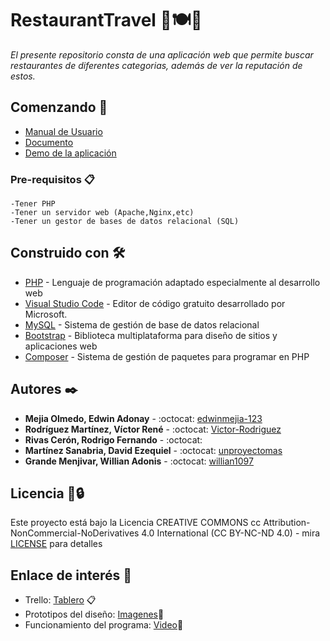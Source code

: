 <!-- repo:https://github.com/edwinmejia-123/Proyecto_Catedra_LIS -->
# RestaurantTravel 🔎🍽🥤

_El presente repositorio consta de una aplicación web que permite buscar restaurantes de diferentes categorias, además de ver la reputación de estos._

## Comenzando 🚀
* [Manual de Usuario]()
* [Documento](https://docs.google.com/document/d/1OC4dX5Cbqw7U26ufUX4PxL19jHk1ivHcw9Fk901d1_M/edit)
* [Demo de la aplicación]()


### Pre-requisitos 📋
```
-Tener PHP
-Tener un servidor web (Apache,Nginx,etc)
-Tener un gestor de bases de datos relacional (SQL)
```
## Construido con 🛠️

* [PHP](https://www.php.net/) - Lenguaje de programación adaptado especialmente al desarrollo web
* [Visual Studio Code](https://code.visualstudio.com/) - Editor de código gratuito desarrollado por Microsoft.
* [MySQL](https://www.mysql.com/) - Sistema de gestión de base de datos relacional
* [Bootstrap](https://getbootstrap.com/) - Biblioteca multiplataforma para diseño de sitios y aplicaciones web
* [Composer](https://getcomposer.org/) - Sistema de gestión de paquetes para programar en PHP

## Autores ✒️

* **Mejia Olmedo, Edwin Adonay** - :octocat: [edwinmejia-123](https://github.com/edwinmejia-123)
* **Rodríguez Martínez, Víctor René** - :octocat: [Victor-Rodriguez](https://github.com/Victor-Rodriguez)
* **Rivas Cerón, Rodrigo Fernando** - :octocat:
* **Martínez Sanabria, David Ezequiel** - :octocat: [unproyectomas](https://github.com/unproyectomas)
* **Grande Menjivar, Willian Adonis** - :octocat: [willian1097](https://github.com/willian1097) 

## Licencia 📄🔒 

Este proyecto está bajo la Licencia CREATIVE COMMONS cc Attribution-NonCommercial-NoDerivatives 4.0 International (CC BY-NC-ND 4.0) - mira [LICENSE](https://creativecommons.org/licenses/by-nc-nd/4.0/) para detalles

## Enlace de interés :eyes:
* Trello: [Tablero](https://trello.com/b/mpTht9Nx/lis) 📋
* Prototipos del diseño: [Imagenes](https://app.moqups.com/bRtcGa7uakrnlF85ajNuimN5paDDACk3/view/page/abb00921a)🎨
* Funcionamiento del programa: [Video]()🎥
